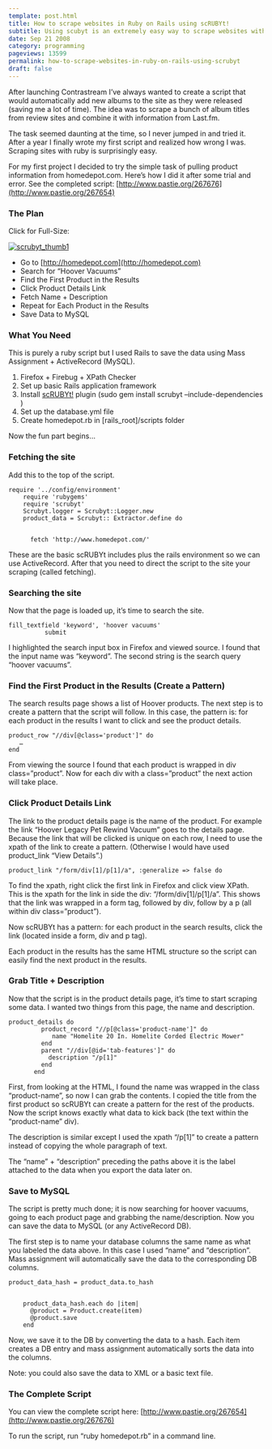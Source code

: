 ```yaml
---
template: post.html
title: How to scrape websites in Ruby on Rails using scRUBYt!
subtitle: Using scubyt is an extremely easy way to scrape websites with Ruby on Rails 
date: Sep 21 2008
category: programming
pageviews: 13599
permalink: how-to-scrape-websites-in-ruby-on-rails-using-scrubyt
draft: false
---
```


After launching Contrastream I’ve always wanted to create a script that would automatically add new albums to the site as they were released (saving me a lot of time). The idea was to scrape a bunch of album titles from review sites and combine it with information from Last.fm.

The task seemed daunting at the time, so I never jumped in and tried it. After a year I finally wrote my first script and realized how wrong I was. Scraping sites with ruby is surprisingly easy.

For my first project I decided to try the simple task of pulling product information from homedepot.com. Here’s how I did it after some trial and error. See the completed script: [http://www.pastie.org/267676](http://www.pastie.org/267654)

### The Plan

Click for Full-Size:

 [![](http://dmix.ca/wp-content/uploads/2008/09/scrubyt_thumb1.jpg "scrubyt\_thumb1")](http://dmix.ca/wp-content/uploads/2008/09/scrubyt.jpg)

- Go to [http://homedepot.com](http://homedepot.com)
- Search for “Hoover Vacuums”
- Find the First Product in the Results
- Click Product Details Link
- Fetch Name + Description
- Repeat for Each Product in the Results
- Save Data to MySQL

### What You Need

This is purely a ruby script but I used Rails to save the data using Mass Assignment + ActiveRecord (MySQL).

1. Firefox + Firebug + XPath Checker
2. Set up basic Rails application framework
3. Install [scRUBYt!](http://wiki.scrubyt.org/index.php?title=Installation_Instructions) plugin (sudo gem install scrubyt –include-dependencies )
4. Set up the database.yml file
5. Create homedepot.rb in [rails\_root]/scripts folder

Now the fun part begins…

### Fetching the site

Add this to the top of the script.

    require '../config/environment' 
    	require 'rubygems' 
    	require 'scrubyt' 
    	Scrubyt.logger = Scrubyt::Logger.new 
    	product_data = Scrubyt:: Extractor.define do 
     
     
    	  fetch 'http://www.homedepot.com/'

These are the basic scRUBYt includes plus the rails environment so we can use ActiveRecord. After that you need to direct the script to the site your scraping (called fetching).

### Searching the site

Now that the page is loaded up, it’s time to search the site.

    fill_textfield 'keyword', 'hoover vacuums' 
    		  submit

I highlighted the search input box in Firefox and viewed source. I found that the input name was “keyword”. The second string is the search query “hoover vacuums”.

### Find the First Product in the Results (Create a Pattern)

The search results page shows a list of Hoover products. The next step is to create a pattern that the script will follow. In this case, the pattern is: for each product in the results I want to click and see the product details.

    product_row "//div[@class='product']" do 
       …
    end

From viewing the source I found that each product is wrapped in div class=”product”. Now for each div with a class=”product” the next action will take place.

### Click Product Details Link

The link to the product details page is the name of the product. For example the link “Hoover Legacy Pet Rewind Vacuum” goes to the details page. Because the link that will be clicked is unique on each row, I need to use the xpath of the link to create a pattern. (Otherwise I would have used product\_link “View Details”.)

    product_link "/form/div[1]/p[1]/a", :generalize => false do

To find the xpath, right click the first link in Firefox and click view XPath. This is the xpath for the link in side the div: “/form/div[1]/p[1]/a”. This shows that the link was wrapped in a form tag, followed by div, follow by a p (all within div class=”product”).

Now scRUBYt has a pattern: for each product in the search results, click the link (located inside a form, div and p tag).

Each product in the results has the same HTML structure so the script can easily find the next product in the results.

### Grab Title + Description

Now that the script is in the product details page, it’s time to start scraping some data. I wanted two things from this page, the name and description.

    product_details do 
    	     product_record "//p[@class='product-name']" do 
    	        name "Homelite 20 In. Homelite Corded Electric Mower" 
    	     end 
    	     parent "//div[@id='tab-features']" do 
    	       description "/p[1]" 
    	     end 
    	   end

First, from looking at the HTML, I found the name was wrapped in the class “product-name”, so now I can grab the contents. I copied the title from the first product so scRUBYt can create a pattern for the rest of the products. Now the script knows exactly what data to kick back (the text within the “product-name” div).

The description is similar except I used the xpath “/p[1]” to create a pattern instead of copying the whole paragraph of text.

The “name” + “description” preceding the paths above it is the label attached to the data when you export the data later on.

### Save to MySQL

The script is pretty much done; it is now searching for hoover vacuums, going to each product page and grabbing the name/description. Now you can save the data to MySQL (or any ActiveRecord DB).

The first step is to name your database columns the same name as what you labeled the data above. In this case I used “name” and “description”. Mass assignment will automatically save the data to the corresponding DB columns.

    product_data_hash = product_data.to_hash 
     
     
    	product_data_hash.each do |item|
    	  @product = Product.create(item)
    	  @product.save 
    	end

Now, we save it to the DB by converting the data to a hash. Each item creates a DB entry and mass assignment automatically sorts the data into the columns.

Note: you could also save the data to XML or a basic text file.

### The Complete Script

You can view the complete script here: [http://www.pastie.org/267654](http://www.pastie.org/267676)

To run the script, run “ruby homedepot.rb” in a command line.

  